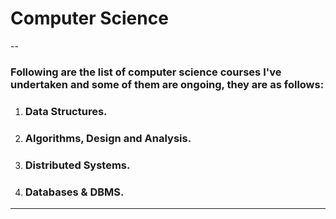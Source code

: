 # Computer Science
--

### Following are the list of computer science courses I've undertaken and some of them are ongoing, they are as follows:


1. ### Data Structures.
2. ### Algorithms, Design and Analysis.
3. ### Distributed Systems.
4. ### Databases & DBMS.

-- --

